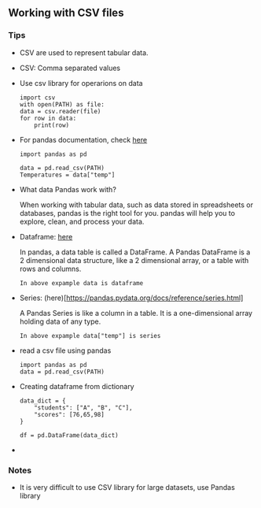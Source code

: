 
## Working with CSV files

### Tips

- CSV are used to represent tabular data.
- CSV: Comma separated values
- Use csv library for operarions on data 
    ```
    import csv
    with open(PATH) as file:
    data = csv.reader(file)
    for row in data:
        print(row)
    ```

- For pandas documentation, check [here](https://pandas.pydata.org/docs/)

    ```
    import pandas as pd

    data = pd.read_csv(PATH)
    Temperatures = data["temp"]
    ```

- What data Pandas work with?

    When working with tabular data, such as data stored in spreadsheets or databases, pandas is the right tool for you. pandas will help you to explore, clean, and process your data. 
    
- Dataframe: [here](https://pandas.pydata.org/docs/reference/frame.html)
    
    In pandas, a data table is called a DataFrame. A Pandas DataFrame is a 2 dimensional data structure, like a 2 dimensional array, or a table with rows and columns.

    ```In above expample data is dataframe```
    
- Series: (here)[https://pandas.pydata.org/docs/reference/series.html]

    A Pandas Series is like a column in a table. It is a one-dimensional array holding data of any type.

    ```In above expample data["temp"] is series```

-  read a csv file using pandas
    ```
    import pandas as pd
    data = pd.read_csv(PATH)
    ```
- Creating dataframe from dictionary
    ```
    data_dict = {
        "students": ["A", "B", "C"],
        "scores": [76,65,98]
    }

    df = pd.DataFrame(data_dict)
    ```
- 
### Notes
- It is very difficult to use CSV library for large datasets, use Pandas library